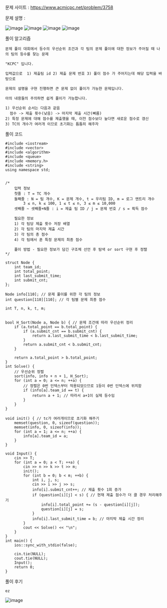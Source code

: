 문제 사이트 : https://www.acmicpc.net/problem/3758

문제 설명 :

![image](https://github.com/user-attachments/assets/19165dc3-76fe-4ee2-9bd3-20fcc86b7874)
![image](https://github.com/user-attachments/assets/8a0e7214-fcc0-4972-a6ae-ed086f1f27f6)
![image](https://github.com/user-attachments/assets/6c696e82-b8ae-4755-89d4-7cb688f9e938)
![image](https://github.com/user-attachments/assets/f0d3b1f9-198c-4c8c-9464-dc017a913bf9)

풀이 알고리즘

    문제 풀이 대회에서 등수의 우선순위 조건과 각 팀의 문제 풀이에 대한 정보가 주어질 때 나의 팀의 등수를 찾는 문제

    "KCPC" 입니다.

    입력값으로  1) 제출팀 id 2) 제출 문제 번호 3) 풀이 점수 가 주어지는데 해당 입력을 바탕으로

    문제의 설명을 구현 진행하면 큰 문제 없이 풀이가 가능한 문제입니다.
    
    아의 내용들의 주의하면 쉽게 풀이가 가능합니다.

    1) 우선순위 순서는 다음과 같음
      점수 -> 제출 횟수(낮음) -> 마지막 제출 시간(빠름)
    2) 특정 문제에 대해 점수를 제출했을 때, 이전 점수보다 높다면 새로운 점수로 갱신
    3) TC의 개수가 여러개 이므로 초기화는 틈틈히 해주자


풀이 코드

    #include <iostream>
    #include <vector>
    #include <algorithm>
    #include <queue>
    #include <memory.h>
    #include <string>
    using namespace std;
    
    
    /*
        입력 정보
        첫줄 : T = TC 개수
        둘째줄 : N = 팀 개수, K = 문제 개수, t = 우리팀 ID, m = 로그 엔트리 개수
            3 ≤ n, k ≤ 100, 1 ≤ t ≤ n, 3 ≤ m ≤ 10,000
        셋째줄 ~ 셋째줄+N줄 : i = 제출 팀 ID / j = 문제 번호 / s = 획득 점수
    
        필요한 정보
        1) 각 팀당 제출 횟수 저장 배열
        2) 각 팀의 마지막 제출 시간
        3) 각 팀의 총 점수
        4) 각 팀에서 푼 특정 문제의 최종 점수
    
        풀이 방법 - 필요한 정보가 담긴 구조체 선언 후 탐색 or sort 구현 후 정렬
    */
    
    struct Node {
        int team_id;
        int total_point;
        int last_submit_time;
        int submit_cnt;
    };
    
    Node info[110]; // 문제 풀이를 위한 각 팀의 정보
    int question[110][110]; // 각 팀별 문제 최종 점수
    
    int T, n, k, t, m;
    
    
    bool H_Sort(Node a, Node b) { // 문제 조건에 따라 우선순위 정리
        if (a.total_point == b.total_point) {
            if (a.submit_cnt == b.submit_cnt) {
                return a.last_submit_time < b.last_submit_time;
            }
            return a.submit_cnt < b.submit_cnt;
        }
    
        return a.total_point > b.total_point;
    }
    int Solve() {
        // 우선순위 정렬
        sort(info, info + n + 1, H_Sort);
        for (int a = 0; a <= n; ++a) {
            // 정렬은 0번 인덱스부터 적용되었으므로 1등이 0번 인덱스에 위치함
            if (info[a].team_id == t) {
                return a + 1; // 따라서 a+1이 실제 등수임
            }
        }
    }
    
    void init() { // tc가 여러개이므로 초기화 해주기
        memset(question, 0, sizeof(question));
        memset(info, 0, sizeof(info));
        for (int a = 1; a <= n; ++a) {
            info[a].team_id = a;
        }
    }
    
    void Input() {
        cin >> T;
        for (int a = 0; a < T; ++a) {
            cin >> n >> k >> t >> m;
            init();
            for (int b = 0; b < m; ++b) {
                int i, j, s;
                cin >> i >> j >> s;
                info[i].submit_cnt++; // 제출 횟수 1회 증가
                if (question[i][j] < s) { // 현재 제출 점수가 더 클 경우 처리해주기
                    info[i].total_point += (s - question[i][j]);
                    question[i][j] = s;
                }
                info[i].last_submit_time = b; // 마지막 제출 시간 정리
            }
            cout << Solve() << "\n";
        }
    }
    int main() {
        ios::sync_with_stdio(false);
    
        cin.tie(NULL);
        cout.tie(NULL);
        Input();
        return 0;
    }

풀이 후기

    ez


![image](https://github.com/user-attachments/assets/8b5a2371-f364-410e-8deb-78a31892ccac)
